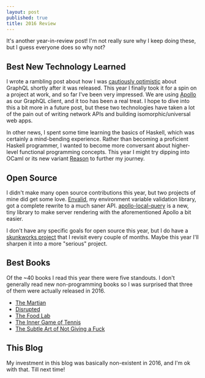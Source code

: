 ```yaml
---
layout: post
published: true
title: 2016 Review
---
```


It's another year-in-review post! I'm not really sure why I keep doing these, but I guess everyone
does so why not?


## Best New Technology Learned

I wrote a rambling post about how I was [cautiously optimistic](/posts/rethinking-another-best-practice/)
about GraphQL shortly after it was released. This year I finally took it for a spin on a project at
work, and so far I've been very impressed. We are using [Apollo](http://dev.apollodata.com/) as our
GraphQL client, and it too has been a real treat. I hope to dive into this a bit more in a future
post, but these two technologies have taken a lot of the pain out of writing network APIs
and building isomorphic/universal web apps.

In other news, I spent some time learning the basics of Haskell, which was certainly a mind-bending
experience. Rather than becoming a proficient Haskell programmer, I wanted to become more
conversant about higher-level functional programming concepts. This year I might try dipping into
OCaml or its new variant [Reason](http://facebook.github.io/reason) to further my journey.


## Open Source

I didn't make many open source contributions this year, but two projects of mine did get some
love. [Envalid](https://github.com/af/envalid), my environment variable validation library, got
a complete rewrite to a much saner API. [apollo-local-query](https://github.com/af/apollo-local-query)
is a new, tiny library to make server rendering with the aforementioned Apollo a bit easier.

I don't have any specific goals for open source this year, but I do have a [skunkworks project](https://github.com/af/slashpile) that I revisit every couple of months. Maybe this year I'll sharpen it into a more "serious" project.


## Best Books

Of the ~40 books I read this year there were five standouts. I don't generally read new
non-programming books so I was surprised that three of them were actually released in 2016.

* [The Martian](https://www.amazon.com/Martian-Andy-Weir/dp/0553418025/)
* [Disrupted](https://www.amazon.com/Disrupted-My-Misadventure-Start-Up-Bubble/dp/0316306088)
* [The Food Lab](https://www.amazon.com/Food-Lab-Cooking-Through-Science/dp/0393081087)
* [The Inner Game of Tennis](https://www.amazon.com/Inner-Game-Tennis-Classic-Performance/dp/0679778314)
* [The Subtle Art of Not Giving a Fuck](https://www.amazon.com/Subtle-Art-Not-Giving-Counterintuitive/dp/0062457713)


## This Blog

My investment in this blog was basically non-existent in 2016, and I'm ok with that. Till next
time!
